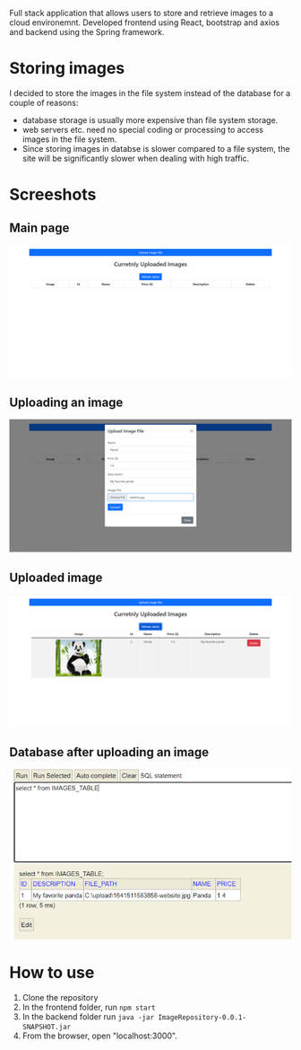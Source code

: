 Full stack application that allows users to store and retrieve images to a cloud environemnt. 
Developed frontend using React, bootstrap and axios and backend using the Spring framework.
# Storing images
I decided to store the images in the file system instead of the database for a couple of reasons: 
- database storage is usually more expensive than file system storage.
- web servers etc. need no special coding or processing to access images in the file system.
- Since storing images in databse is slower compared to a file system, the site will be significantly slower when dealing with high traffic.
# Screeshots
## Main page
![image](assets/Main_Page.PNG)
## Uploading an image
![image](assets/Image_Upload.PNG)
## Uploaded image
![image](assets/Uploaded_Image.PNG)
## Database after uploading an image
![image](assets/Database.PNG)
# How to use
1. Clone the repository
2. In the frontend folder, run ```npm start```
3. In the backend folder run ```java -jar ImageRepository-0.0.1-SNAPSHOT.jar```
4. From the browser, open "localhost:3000". 
